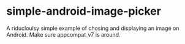 simple-android-image-picker
===========================

A riducloulsy simple example of chosing and displaying an image on Android. Make sure appcompat_v7 is around.

